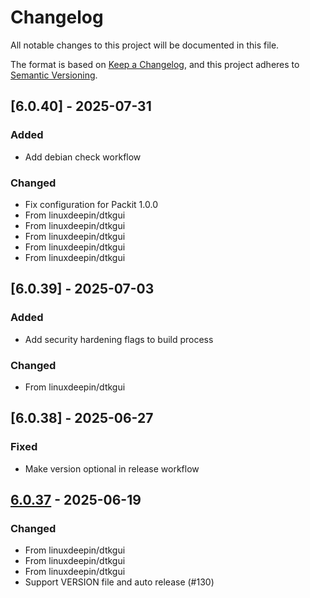 # Changelog

All notable changes to this project will be documented in this file.

The format is based on [Keep a Changelog](https://keepachangelog.com/en/1.0.0/),
and this project adheres to [Semantic Versioning](https://semver.org/spec/v2.0.0.html).

## [6.0.40] - 2025-07-31

### Added

- Add debian check workflow

### Changed

- Fix configuration for Packit 1.0.0
- From linuxdeepin/dtkgui
- From linuxdeepin/dtkgui
- From linuxdeepin/dtkgui
- From linuxdeepin/dtkgui
- From linuxdeepin/dtkgui

## [6.0.39] - 2025-07-03

### Added

- Add security hardening flags to build process

### Changed

- From linuxdeepin/dtkgui

## [6.0.38] - 2025-06-27

### Fixed

- Make version optional in release workflow

## [6.0.37] - 2025-06-19

### Changed

- From linuxdeepin/dtkgui
- From linuxdeepin/dtkgui
- From linuxdeepin/dtkgui
- Support VERSION file and auto release (#130)

[6.0.37]: https://github.com/linuxdeepin/dtk6gui/compare/6.0.36..6.0.37

<!-- generated by git-cliff -->
